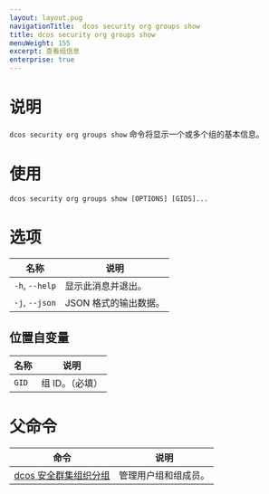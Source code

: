 ```yaml
---
layout: layout.pug
navigationTitle:  dcos security org groups show
title: dcos security org groups show
menuWeight: 155
excerpt: 查看组信息
enterprise: true
---
```


# 说明

`dcos security org groups show` 命令将显示一个或多个组的基本信息。

# 使用

```
dcos security org groups show [OPTIONS] [GIDS]...
```

# 选项

| 名称 | 说明 |
|---------|-------------|
| `-h`, `--help` | 显示此消息并退出。|
| `-j`, `--json` | JSON 格式的输出数据。 |

## 位置自变量

| 名称 | 说明 |
|---------|-------------|
| `GID` | 组 ID。（必填）|

# 父命令

| 命令 | 说明 |
|---------|-------------|
| [dcos 安全群集组织分组](/cn/1.12/cli/command-reference/dcos-security/dcos-security-org/dcos-security-org-groups/) | 管理用户组和组成员。 |